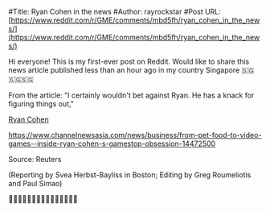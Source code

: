 #Title: Ryan Cohen in the news
#Author: rayrockstar
#Post URL: [https://www.reddit.com/r/GME/comments/mbd5fh/ryan_cohen_in_the_news/](https://www.reddit.com/r/GME/comments/mbd5fh/ryan_cohen_in_the_news/)


Hi everyone! This is my first-ever post on Reddit. Would like to share this news article published less than an hour ago in my country Singapore 
🇸🇬🇸🇬🇸🇬

From the article: "I certainly wouldn't bet against Ryan. He has a knack for figuring things out,"

[Ryan Cohen](https://www.channelnewsasia.com/news/business/from-pet-food-to-video-games--inside-ryan-cohen-s-gamestop-obsession-14472500)

https://www.channelnewsasia.com/news/business/from-pet-food-to-video-games--inside-ryan-cohen-s-gamestop-obsession-14472500

Source: Reuters

(Reporting by Svea Herbst-Bayliss in Boston; Editing by Greg Roumeliotis and Paul Simao)

💎💎💎💎💎🙌🏻🙌🏻🙌🏻🙌🏻🙌🏻
